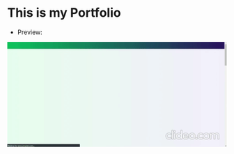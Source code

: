 # This is my Portfolio
* Preview:

<a href=https://www.zrruziev.com><img width=600px src="preview.gif"></a>

